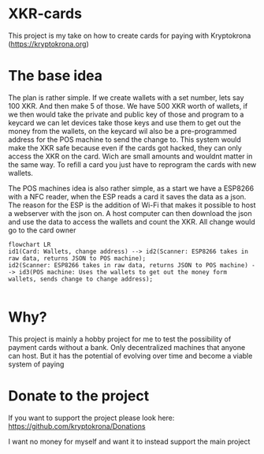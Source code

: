 # XKR-cards
This project is my take on how to create cards for paying with Kryptokrona (https://kryptokrona.org)

# The base idea
The plan is rather simple. If we create wallets with a set number, lets say 100 XKR. And then make 5 of those. We have 500 XKR worth of wallets, if we then would take the private and public key of those and program to a keycard we can let devices take those keys and use them to get out the money from the wallets, on the keycard  wil also be a pre-programmed address for the POS machine to send the change to. This system would make the XKR safe because even if the cards got hacked, they can only access the XKR on the card. Wich are small amounts and wouldnt matter in the same way. To refill a card you just have to reprogram the cards with new wallets.

The POS machines idea is also rather simple, as a start we have a ESP8266 with a NFC reader, when the ESP reads a card it saves the data as a json. The reason for the ESP is the addition of Wi-Fi that makes it possible to host a webserver with the json on. A host computer can then download the json and use the data to access the wallets and count the XKR. All change would go to the card owner

```mermaid
flowchart LR
id1(Card: Wallets, change address) --> id2(Scanner: ESP8266 takes in raw data, returns JSON to POS machine);
id2(Scanner: ESP8266 takes in raw data, returns JSON to POS machine) --> id3(POS machine: Uses the wallets to get out the money form wallets, sends change to change address);
    
```

# Why?
This project is mainly a hobby project for me to test the possibility of payment cards without a bank. Only decentralized machines that anyone can host. But it has the potential of evolving over time and become a viable system of paying


# Donate to the project
If you want to support the project please look here: 
https://github.com/kryptokrona/Donations

I want no money for myself and want it to instead support the main project